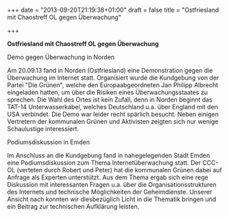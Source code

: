 +++
date = "2013-09-20T21:19:38+01:00"
draft = false
title = "Ostfriesland mit Chaostreff OL gegen Überwachung"

+++

**Ostfriesland mit Chaostreff OL gegen Überwachung**

Demo gegen Überwachung in Norden

Am 20.09.13 fand in Norden (Ostfriesland) eine Demonstration gegen die Überwachung im Internet statt.
Organisiert wurde die Kundgebung von der Partei "Die Grünen",
welche den Europaabgeordneten Jan Philipp Albrecht eingeladen hatten, 
um über die Risiken eines Überwachungsstaates zu sprechen. 
Die Wahl des Ortes ist kein Zufall, denn in Norden beginnt das TAT-14 Unterwasserkabel, 
welches Deutschland u.a. über England mit den USA verbindet.
Die Demo war leider recht spärlich besucht. 
Neben einigen Vertretern der kommunalen Grünen und Aktivisten 
zeigten sich nur wenige Schaulustige interessiert.

Podiumsdiskussion in Emden

Im Anschluss an die Kundgebung fand in nahegelegenden Stadt Emden eine Podiumsdiskussion zum Thema Internetüberwachung statt.
Der CCC-OL (verteten durch Robert und Peter) hat die kommunalen Grünen dabei auf Anfrage als Experten unterstützt.
Aus dem Thema ergab sich eine rege Diskussion mit interessanten Fragen u.a.
über die Organisationsstrukturen des Internets und technische Möglichkeiten der Geheimdienste. 
Unserer Ansicht nach konnten wir diesbezüglich Licht in die Thematik bringen und ein Beitrag zur technischen Aufklärung leisten.
